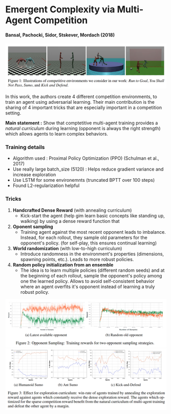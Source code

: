 # Emergent Complexity via Multi-Agent Competition
#### Bansal, Pachocki, Sidor, Stskever, Mordach (2018)

![environments](fig1.PNG)

In this work, the authors create 4 different competition environments, to train an agent using adversarial learning. Their main contribution is the sharing of 4 important tricks that are especially important in a competition setting.

**Main statement :** Show that comptetitive multi-agent training provides a *natural curriculum* during learning (opponent is always the right strength) which allows agents to learn complex behaviors.

### Training details

* Algorithm used : Proximal Policy Optimization (PPO) (Schulman et al., 2017)
* Use really large batch_size (5120) : Helps reduce gradient variance and increase exploration
* Use LSTM for some environemnts (truncated BPTT over 100 steps)
* Found L2-regularization helpful

### Tricks

1. **Handcrafted Dense Reward** (with annealing curriculum)
	* Kick-start the agent (help gim learn basic concepts like standing up, walking) by using a dense reward function that 
2. **Oponent sampling**
	* Training agent against the most recent opponent leads to imbalance. Instead, for each rollout, they sample old parameters for the opponent's policy. (for self-play, this ensures continual learning)
3. **World randomization** (with low-to-high curriculum)
	* Introduce randomness in the environment's properties (dimensions, spawning points, etc.). Leads to more robust policies.
4. **Random policy initialization from an ensemble**
	* The idea is to learn multiple policies (different random seeds) and at the beginning of each rollout, sample the opponent's policy among one the learned policy. Allows to avoid self-consistent behavior where an agent overfits it's opponent instead of learning a truly robust policy.

![effect of opponent sampling](fig2.PNG)
![effect of dense rewards](fig3.PNG)
